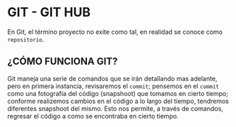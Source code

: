  # GIT - GIT HUB

 En Git, el término proyecto no exite como tal, en realidad se conoce como `repositorio`. 

 ## ¿CÓMO FUNCIONA GIT?

 Git maneja una serie de comandos que se irán detallando mas adelante, pero en primera instancia, revisaremos el `commit`; pensemos en el `commit` como una fotografía del código (snapshoot) que tomamos en cierto tiempo; conforme realizemos cambios en el código a lo largo del tiempo, tendremos diferentes snapshoot del mismo. Esto nos permite, a través de comandos, regresar el código a como se encontraba en cierto tiempo.